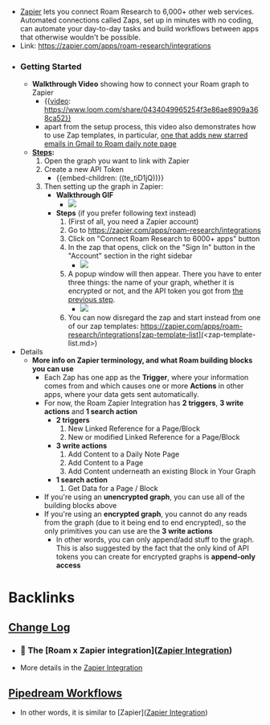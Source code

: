 - [Zapier](https://zapier.com/apps/roam-research/integrations) lets you connect Roam Research to 6,000+ other web services. Automated connections called Zaps, set up in minutes with no coding, can automate your day-to-day tasks and build workflows between apps that otherwise wouldn't be possible.
- Link: https://zapier.com/apps/roam-research/integrations
- ### **Getting Started**
    - **Walkthrough Video** showing how to connect your Roam graph to Zapier
        - {{[video](<video.md>): https://www.loom.com/share/0434049965254f3e86ae8909a368ca52}}
        - apart from the setup process, this video also demonstrates how to use Zap templates, in particular, [one that adds new starred emails in Gmail to Roam daily note page](https://zapier.com/apps/gmail/integrations/roam-research/255568759/add-new-starred-emails-in-gmail-to-your-daily-note-pages-in-roam-research)
    - **[Steps](<Steps.md>):**
        1. Open the graph you want to link with Zapier
        2. Create a new API Token
            - {{embed-children: ((te_tiD1jQ))}}
        3. Then setting up the graph in Zapier:
            - **Walkthrough GIF**
                - ![](https://firebasestorage.googleapis.com/v0/b/firescript-577a2.appspot.com/o/imgs%2Fapp%2Fhelp%2Fn6-ucfieHt.gif?alt=media&token=d0a1c875-e76c-493f-a070-484d648a3372)
            - **Steps** (if you prefer following text instead)
                1. (First of all, you need a Zapier account)
                2. Go to https://zapier.com/apps/roam-research/integrations
                3. Click on "Connect Roam Research to 6000+ apps" button
                4. In the zap that opens, click on the "Sign In" button in the "Account" section in the right sidebar
                    - ![](https://firebasestorage.googleapis.com/v0/b/firescript-577a2.appspot.com/o/imgs%2Fapp%2Fhelp%2FlHPogGN6D_.png?alt=media&token=d10531d7-f19e-423a-b55a-a260573ac29a)
                5. A popup window will then appear. There you have to enter three things: the name of your graph, whether it is encrypted or not, and the API token you got from [the previous step](((GRtcyAgHh))). 
                    - ![](https://firebasestorage.googleapis.com/v0/b/firescript-577a2.appspot.com/o/imgs%2Fapp%2Fhelp%2FUQUYqJcb0R.png?alt=media&token=2c814c19-6e81-4f62-bde0-f75ed51cbacd)
                6. You can now disregard the zap and start instead from one of our zap templates: https://zapier.com/apps/roam-research/integrations[zap-template-list](<zap-template-list.md>) 
- Details
    - **More info on Zapier terminology, and what Roam building blocks you can use**
        - Each Zap has one app as the **Trigger**, where your information comes from and which causes one or more **Actions** in other apps, where your data gets sent automatically.
        - For now, the Roam Zapier Integration has **2 triggers**, **3 write actions** and **1 search action**
            - **2 triggers**
                1. New Linked Reference for a Page/Block
                2. New or modified Linked Reference for a Page/Block
            - **3 write actions**
                1. Add Content to a Daily Note Page
                2. Add Content to a Page
                3. Add Content underneath an existing Block in Your Graph
            - **1 search action**
                1. Get Data for a Page / Block
        - If you're using an **unencrypted graph**, you can use all of the building blocks above
        - If you're using an **encrypted graph**, you cannot do any reads from the graph (due to it being end to end encrypted), so the only primitives you can use are the **3 write actions**
            - In other words, you can only append/add stuff to the graph. This is also suggested by the fact that the only kind of API tokens you can create for encrypted graphs is **append-only access**

# Backlinks
## [Change Log](<Change Log.md>)
- ### 📡 The [Roam x Zapier integration]([Zapier Integration](<Zapier Integration.md>))

- More details in the [Zapier Integration](<Zapier Integration.md>)

## [Pipedream Workflows](<Pipedream Workflows.md>)
- In other words, it is similar to [Zapier]([Zapier Integration](<Zapier Integration.md>))

